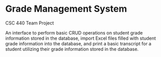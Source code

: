 # Grade Management System
CSC 440 Team Project

An interface to perform basic CRUD operations on student grade information stored in the database, import Excel files filled with student grade information into the database, and print a basic transcript for a student utilizing their grade information stored in the database.
